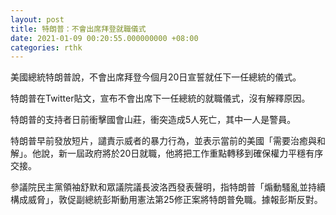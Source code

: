 ```yaml
---
layout: post
title: 特朗普：不會出席拜登就職儀式
date: 2021-01-09 00:20:55.000000000 +08:00
categories: rthk
---
```


美國總統特朗普說，不會出席拜登今個月20日宣誓就任下一任總統的儀式。

特朗普在Twitter貼文，宣布不會出席下一任總統的就職儀式，沒有解釋原因。

特朗普的支持者日前衝擊國會山莊，衝突造成5人死亡，其中一人是警員。

特朗普早前發放短片，譴責示威者的暴力行為，並表示當前的美國「需要治癒與和解」。他說，新一屆政府將於20日就職，他將把工作重點轉移到確保權力平穩有序交接。

參議院民主黨領袖舒默和眾議院議長波洛西發表聲明，指特朗普「煽動騷亂並持續構成威脅」，敦促副總統彭斯動用憲法第25修正案將特朗普免職。據報彭斯反對。
